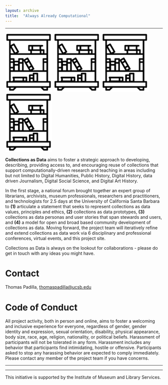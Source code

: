```yaml
---
layout: archive
title:  "Always Already Computational"
---
```

---
![library](images/library.png) ![library](images/library.png) ![library](images/library.png) ![library](images/library.png)

**Collections as Data** aims to foster a strategic approach to developing, describing, providing access to, and encouraging reuse of collections that support computationally-driven research and teaching in areas including but not limited to Digital Humanities, Public History, Digital History, data driven Journalism, Digital Social Science, and Digital Art History.  

In the first stage, a national forum brought together an expert group of librarians, archivists, museum professionals, researchers and practitioners, and technologists for 2.5 days at the University of California Santa Barbara to **(1)** articulate a statement that seeks to represent collections as data values, principles and ethics, **(2)** collections as data prototypes, **(3)** collections as data personas and user stories that span stewards and users, and **(4)** a model for open and broad based community development of collections as data. Moving forward, the project team will iteratively refine and extend collections as data work via 6 disciplinary and professional conferences, virtual events, and this project site. 

Collections as Data is always on the lookout for collaborations - please do get in touch with any ideas you might have.  

# Contact

Thomas Padilla, <thomaspadilla@ucsb.edu>

# Code of Conduct

All project activity, both in person and online, aims to foster a welcoming and inclusive experience for everyone, regardless of gender, gender identity and expression, sexual orientation, disability, physical appearance, body size, race, age, religion, nationality, or political beliefs. Harassment of participants will not be tolerated in any form. Harassment includes any behavior that participants find intimidating, hostile or offensive. Participants asked to stop any harassing behavior are expected to comply immediately. Please contact any member of the project team if you have concerns.

---
---
This initiative is supported by the Institute of Museum and Library Services.  


